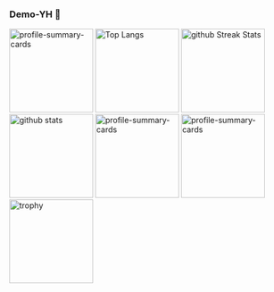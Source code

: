 ### Demo-YH 🦜
<p align="left"> 
  <img alt="profile-summary-cards" height="150px" src="http://github-profile-summary-cards.vercel.app/api/cards/profile-details?username=Demo-YH&theme=tokyonight" />
  <img alt="Top Langs" height="150px" src="https://github-readme-stats.vercel.app/api/top-langs/?username=Demo-YH&layout=compact&count_private=true&show_icons=true&theme=tokyonight" />
  <img alt="github Streak Stats" height="150px" src="https://github-readme-streak-stats.herokuapp.com/?user=Demo-YH&theme=onedark&count_private=true&show_icons=true&show_icons=true&theme=tokyonight" />  
  <img alt="github stats" height="150px" src="https://github-readme-stats.vercel.app/api?username=Demo-YH&count_private=true&show_icons=true&show_icons=true&theme=tokyonight" />
  <img alt="profile-summary-cards" height="150px" src="http://github-profile-summary-cards.vercel.app/api/cards/stats?username=Demo-YH&theme=tokyonight" />
  <img alt="profile-summary-cards" height="150px" src="http://github-profile-summary-cards.vercel.app/api/cards/productive-time?username=Demo-YH&theme=tokyonight&utcOffset=8" />
  <img alt="trophy" height="150px" src="https://github-profile-trophy.vercel.app/?username=Demo-YH&theme=onedark&column=8&count_private=true&show_icons=true&show_icons=true&theme=tokyonight" />

</p>

<!--
**Demo-YH/Demo-YH** is a ✨ _special_ ✨ repository because its `README.md` (this file) appears on your GitHub profile.

Here are some ideas to get you started:

- 🔭 I’m currently working on ...
- 🌱 I’m currently learning ...
- 👯 I’m looking to collaborate on ...
- 🤔 I’m looking for help with ...
- 💬 Ask me about ...
- 📫 How to reach me: ...
- 😄 Pronouns: ...
- ⚡ Fun fact: ...
-->
